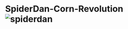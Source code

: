 # SpiderDan-Corn-Revolution![spiderdan](https://user-images.githubusercontent.com/104782266/169598325-9662b259-11fb-4d18-a906-cf869188ed04.jpg)
